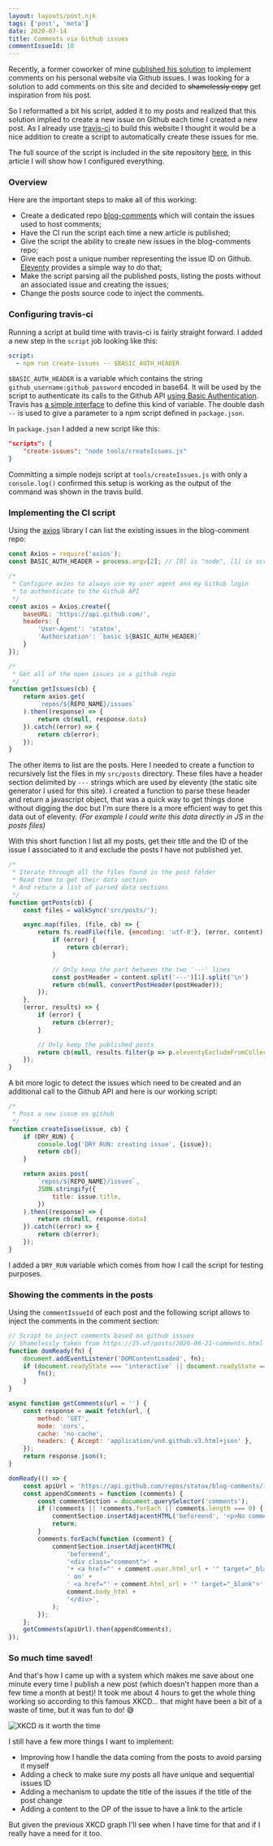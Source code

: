 ```yaml
---
layout: layouts/post.njk
tags: ['post', 'meta']
date: 2020-07-14
title: Comments via Github issues
commentIssueId: 10
---
```


Recently, a former coworker of mine [published his solution](https://25.wf/posts/2020-06-21-comments.html) to implement comments on his personal website via Github issues. I was looking for a solution to add comments on this site and decided to ~~shamelessly copy~~ get inspiration from his post.

So I reformatted a bit his script, added it to my posts and realized that this solution implied to create a new issue on Github each time I created a new post. As I already use [travis-ci](https://travis-ci.org/github/statox/blog) to build this website I thought it would be a nice addition to create a script to automatically create these issues for me.

The full source of the script is included in the site repository [here](https://github.com/statox/blog/blob/master/tools/createIssues.js), in this article I will show how I configured everything.

### Overview

Here are the important steps to make all of this working:

 - Create a dedicated repo [blog-comments](https://github.com/statox/blog-comments/issues) which will contain the issues used to host comments;
 - Have the CI run the script each time a new article is published;
 - Give the script the ability to create new issues in the blog-comments repo;
 - Give each post a unique number representing the issue ID on Github. [Eleventy](https://www.11ty.dev/docs/data-cascade/) provides a simple way to do that;
 - Make the script parsing all the published posts, listing the posts without an associated issue and creating the issues;
 - Change the posts source code to inject the comments.

### Configuring travis-ci

Running a script at build time with travis-ci is fairly straight forward. I added a new step in the `script` job looking like this:

``` yaml
script:
  - npm run create-issues -- $BASIC_AUTH_HEADER
```

`$BASIC_AUTH_HEADER` is a variable which contains the string `github_username:github_password` encoded in base64. It will be used by the script to authenticate its calls to the Github API [using Basic Authentication](https://developer.github.com/v3/#authentication). Travis has [a simple interface](https://docs.travis-ci.com/user/environment-variables/#defining-variables-in-repository-settings) to define this kind of variable. The double dash `--` is used to give a parameter to a npm script defined in `package.json`.

In `package.json` I added a new script like this:

``` json
"scripts": {
    "create-issues": "node tools/createIssues.js"
}
```

Committing a simple nodejs script at `tools/createIssues.js` with only a `console.log()` confirmed this setup is working as the output of the command was shown in the travis build.

### Implementing the CI script

Using the [axios](https://github.com/axios/axios) library I can list the existing issues in the blog-comment repo:

``` javascript
const Axios = require('axios');
const BASIC_AUTH_HEADER = process.argv[2]; // [0] is "node", [1] is scriptname

/*
 * Configure axios to always use my user agent and my Github login
 * to authenticate to the Github API
 */
const axios = Axios.create({
    baseURL: 'https://api.github.com/',
    headers: {
        'User-Agent': 'statox',
        'Authorization': `basic ${BASIC_AUTH_HEADER}`
    }
});

/*
 * Get all of the open issues in a github repo
 */
function getIssues(cb) {
    return axios.get(
        `repos/${REPO_NAME}/issues`
    ).then((response) => {
        return cb(null, response.data)
    }).catch((error) => {
        return cb(error);
    });
}
```

The other items to list are the posts. Here I needed to create a function to recursively list the files in my `src/posts` directory. These files have a header section delimited by `---` strings which are used by eleventy (the static site generator I used for this site). I created a function to parse these header and return a javascript object, that was a quick way to get things done without digging the doc but I'm sure there is a more efficient way to get this data out of eleventy. _(For example I could write this data directly in JS in the posts files)_

With this short function I list all my posts, get their title and the ID of the issue I associated to it and exclude the posts I have not published yet.
``` javascript
/*
 * Iterate through all the files found in the post folder
 * Read them to get their data section
 * And return a list of parsed data sections
 */
function getPosts(cb) {
    const files = walkSync('src/posts/');

    async.map(files, (file, cb) => {
        return fs.readFile(file, {encoding: 'utf-8'}, (error, content) => {
            if (error) {
                return cb(error);
            }

            // Only keep the part between the two '---' lines
            const postHeader = content.split('---')[1].split('\n')
            return cb(null, convertPostHeader(postHeader));
        });
    },
    (error, results) => {
        if (error) {
            return cb(error);
        }

        // Only keep the published posts
        return cb(null, results.filter(p => p.eleventyExcludeFromCollections !== true && p.title));
    });
}
```

A bit more logic to detect the issues which need to be created and an additional call to the Github API and here is our working script:

``` javascript
/*
 * Post a new issue on github
 */
function createIssue(issue, cb) {
    if (DRY_RUN) {
        console.log('DRY RUN: creating issue', {issue});
        return cb();
    }

    return axios.post(
        `repos/${REPO_NAME}/issues`, 
        JSON.stringify({
            title: issue.title,
        })
    ).then((response) => {
        return cb(null, response.data)
    }).catch((error) => {
        return cb(error);
    });
}
```

I added a `DRY_RUN` variable which comes from how I call the script for testing purposes.

### Showing the comments in the posts

Using the `commentIssueId` of each post and the following script allows to inject the comments in the comment section:

``` javascript
// Script to inject comments based on github issues
// Shamelessly taken from https://25.wf/posts/2020-06-21-comments.html
function domReady(fn) {
    document.addEventListener('DOMContentLoaded', fn);
    if (document.readyState === 'interactive' || document.readyState === 'complete') {
        fn();
    }
}

async function getComments(url = '') {
    const response = await fetch(url, {
        method: 'GET',
        mode: 'cors',
        cache: 'no-cache',
        headers: { Accept: 'application/vnd.github.v3.html+json' },
    });
    return response.json();
}

domReady(() => {
    const apiUrl = 'https://api.github.com/repos/statox/blog-comments/issues/{{commentIssueId}}/comments';
    const appendComments = function (comments) {
        const commentSection = document.querySelector('comments');
        if (!comments || !comments.forEach || comments.length === 0) {
            commentSection.insertAdjacentHTML('beforeend', '<p>No comments yet.</p>');
            return;
        }
        comments.forEach(function (comment) {
            commentSection.insertAdjacentHTML(
                'beforeend',
                '<div class="comment">' +
                '• <a href="' + comment.user.html_url + '" target="_blank">' + comment.user.login + '</a>' +
                ' on' +
                ' <a href="' + comment.html_url + '" target="_blank">' + new Date(comment.created_at).toUTCString() + '</a>' +
                comment.body_html +
                '</div>',
            );
        });
    };
    getComments(apiUrl).then(appendComments);
});
```

### So much time saved!

And that's how I came up with a system which makes me save about one minute every time I publish a new post (which doesn't happen more than a few time a month at best)! It took me about 4 hours to get the whole thing working so according to this famous XKCD... that might have been a bit of a waste of time, but it was fun to do! :sweat_smile: 

![XKCD is it worth the time](https://imgs.xkcd.com/comics/is_it_worth_the_time.png)

I still have a few more things I want to implement:

 - Improving how I handle the data coming from the posts to avoid parsing it myself
 - Adding a check to make sure my posts all have unique and sequential issues ID
 - Adding a mechanism to update the title of the issues if the title of the post change
 - Adding a content to the OP of the issue to have a link to the article

But given the previous XKCD graph I'll see when I have time for that and if I really have a need for it too.
